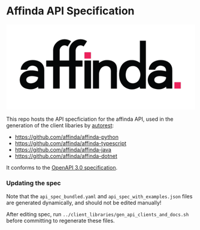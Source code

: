 Affinda API Specification
=========================

![affinda logo](https://raw.githubusercontent.com/affinda/affinda-python/main/affinda_logo.png)

This repo hosts the API specficiation for the affinda API, used in the generation of the client libaries
by [autorest](https://github.com/Azure/autorest):

- https://github.com/affinda/affinda-python
- https://github.com/affinda/affinda-typescript
- https://github.com/affinda/affinda-java
- https://github.com/affinda/affinda-dotnet

It conforms to the [OpenAPI 3.0 specification](https://swagger.io/specification/).

### Updating the spec

Note that the `api_spec_bundled.yaml` and `api_spec_with_examples.json` files are generated dynamically, and should not
be edited manually!

After editing spec, run `../client_libraries/gen_api_clients_and_docs.sh` before committing to regenerate these files.


